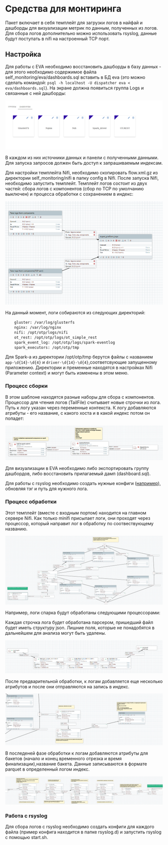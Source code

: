 # Средства для монтиринга

Пакет включает в себя темплейт для загрузки логов в найфай и дашборды для визуализации метрик по данным, полученных из логов.
Для сбора логов дополнительно можно использовать rsyslog, данные будут поступать в nifi на настроенный TCP порт.

## Настройка

Для работы с EVA необходимо восстановить дашборды в базу данных - для этого необходимо содержимое файла self_monitoring/eva/dashboards.sql вставить в БД eva 
(это можно сделать командой: `psql -h localhost -U dispatcher eva < eva/dashboards.sql`). На экране должна появиться группа Logs и связанные с ней дашборды:

![template](images/dashboards.png)

В каждом из них источники данных и панели с полученными данными. Для запуска запросов должен быть доступ к запрашиваемым индексам.

Для настройки темплейта Nifi, необходимо скопировать flow.xml.gz из директории self_monitoring/nifi в папку config в Nifi. После запуска Nifi, необходимо запустить темплейт.
Темплейт логов состоит из двух частей: сбора логов с компонентов (сбор по TCP по умолчанию выключен) и процесса обработки с сохранением в индекс:

![template](images/nifi_template.png)

На данный момент, логи собираются из следующих директорий:

        gluster: /var/log/glusterfs 
        nginx: /var/log/nginx
        nifi: /opt/otp/logs/nifi
        ot_rest: /opt/otp/logs/ot_simple_rest
        spark_event_log: /opt/otp/logs/spark-eventlog
        spark_executors: /opt/otp/tmp

Для Spark-a из директории /opt/otp/tmp берутся файлы с названием `app-\d{14}-\d{4}` и `driver-\d{14}-\d{4}`,соответсвующие запущенному приложению.
Директории и пременные находятся в настройках Nifi (Parameter context) и могут быть изменены в этом меню.
### Процесс сборки 
 
В этом шаблоне находятся разные наборы для сбора с компонентов. 
Процессор для чтения логов (TailFile) считывает новые строчки из лога. Путь к логу указан через переменные контекста.
К логу добавляются атрибуты - его название, с какого хоста и в какой индекс потом он попадет:
  
![пример сбора](images/take_logs.png)

Для визуализации в EVA необходимо либо экспортировать группу дашбордов, либо восстановить прилагаемый дамп (dashboard.sql).

Для работы с rsyslog необходимо создать нужные конфиги ([например](../monitoring_tools/rsyslog/rsyslog.d/spark.conf.example)), обновляя тэг и путь для нужного лога.

### Процесс обработки
  
Этот темплейт (вместе с входным портом) находится на главном сервере Nifi. Как только minifi присылает логи, они проходят через процессор, который направит лог в обработку по соотвествующему названию.
  
![обработка](images/example_processing.png)
  
Например, логи спарка будут обработаны следующими процессорами:
  
Каждая строчка лога будет обработана парсером, пришедший файл будет иметь структуру json. Лишние поля, которые не понадобятся в дальнейшем для анализа могут быть удалены. 
  
![обработка спарк логов](images/spark_processing.png)
  
После предварительной обработки, к логам добавляется еще несколько атрибутов и после они отправляются на запись в индекс.
  
![отправка в индекс](images/processing_attributes.png)
  
В последеней фазе обработки к логам добавляются атрибуты для бакетов (начало и конец временного отрезка и время финализации),название бакета. Данные записываются в формате parquet в определенный логом индекс.
  
![запись в индекс](images/write_to_index.png)

### Работа с rsyslog

Для сбора логов с rsyslog необходимо создать конфиги для каждого файла (пример конфига находится в папке rsyslog.d) и запустить rsyslog с помощью start.sh.


